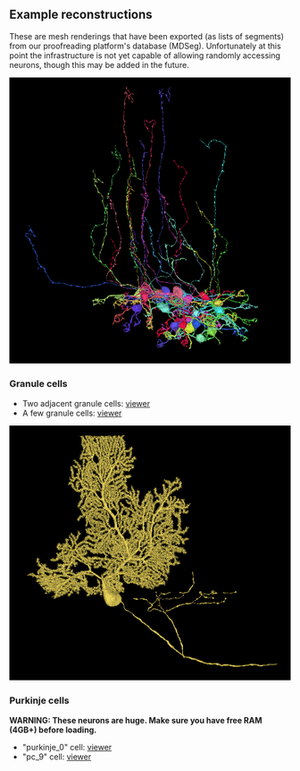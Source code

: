 ## Example reconstructions

These are mesh renderings that have been exported (as lists of segments) from our proofreading platform's database (MDSeg).
Unfortunately at this point the infrastructure is not yet capable of allowing randomly accessing neurons, though this may be added in the future.

![grcs](resources/grcs.png)

### Granule cells
* Two adjacent granule cells: [viewer](http://catmaid2.hms.harvard.edu:33401/v/two_grcs/)
* A few granule cells: [viewer](http://catmaid2.hms.harvard.edu:33401/v/grcs0/)

![purkinje_0](resources/purkinje_0.png)

### Purkinje cells
**WARNING: These neurons are huge. Make sure you have free RAM (4GB+) before loading.**
* "purkinje_0" cell: [viewer](http://catmaid2.hms.harvard.edu:33401/v/purkinje_0/)
* "pc_9" cell: [viewer](http://catmaid2.hms.harvard.edu:33401/v/pc_9/)

